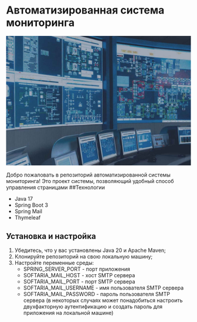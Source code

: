# Автоматизированная система мониторинга
![project-logo.png](assets%2Fproject-logo.png)

Добро пожаловать в репозиторий автоматизированной системы мониторинга! Это проект системы, позволяющий удобный способ управления страницами
##Технологии
- Java 17
- Spring Boot 3
- Spring Mail
- Thymeleaf

## Установка и настройка
1. Убедитесь, что у вас установлены Java 20 и Apache Maven;
2. Клонируйте репозиторий на свою локальную машину;
3. Настройте переменные среды:
   + SPRING_SERVER_PORT - порт приложения
   + SOFTARIA_MAIL_HOST - хост SMTP сервера
   + SOFTARIA_MAIL_PORT - порт SMTP сервера
   + SOFTARIA_MAIL_USERNAME - имя пользователя SMTP сервера
   + SOFTARIA_MAIL_PASSWORD - пароль пользователя SMTP сервера (в некоторых случаях может понадобиться настроить двухфакторную аутентификацию и создать пароль для приложения на локальной машине)
